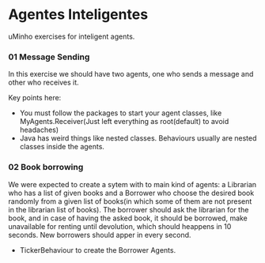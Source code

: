 # Agentes Inteligentes
uMinho exercises for inteligent agents.

### 01 Message Sending

In this exercise we should have two agents, one who sends a message and other who receives it.

Key points here:

* You must follow the packages to start your agent classes, like MyAgents.Receiver(Just left everything as root(default) to avoid headaches)
* Java has weird things like nested classes. Behaviours usually are nested classes inside the agents.

### 02 Book borrowing

We were expected to create a sytem with to main kind of agents: a Librarian who has a list of  given books and a Borrower who choose the desired book randomly from a given list of books(in which some of them are not present in the librarian list of books). The borrower should ask the librarian for the book, and in case of having the asked book, it should be borrowed, make unavailable for renting until devolution, which should heappens in 10 seconds. New borrowers should apper in every second.

* TickerBehaviour to create  the Borrower Agents.
